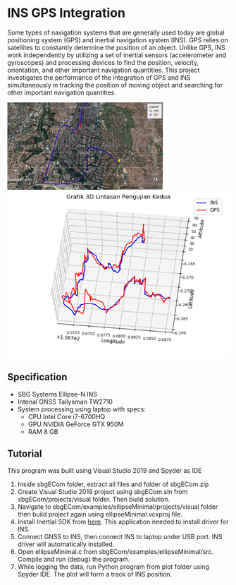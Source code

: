 # INS GPS Integration
Some types of navigation systems that are generally used today are global positioning system (GPS) and inertial navigation system (INS). GPS relies on satellites to constantly determine the position of an object. Unlike GPS, INS work independently by utilizing a set of inertial sensors (accelerometer and gyroscopes) and processing devices to find the position, velocity, orientation, and other important navigation quantities. This project investigates the performance of the integration of GPS and INS simultaneously in tracking the position of moving object and searching for other important navigation quantities.

<img src="/img/track2.jpg" width=70%>

<img src="/img/plot.png">

## Specification
-  SBG Systems Ellipse-N INS
-  Intenal GNSS Tallysman TW2710
-  System processing using laptop with specs:
    -  CPU Intel Core i7-6700HQ
    -  GPU NVIDIA GeForce GTX 950M
    -  RAM 8 GB
## Tutorial
This program was built using Visual Studio 2019 and Spyder as IDE
1. Inside sbgECom folder, extract all files and folder of sbgECom.zip
2. Create Visual Studio 2019 project using sbgECom.sln from sbgECom/projects/visual folder. Then build solution.
3. Navigate to sbgECom/examples/ellipseMinimal/projects/visual folder then build project again using ellipseMinimal.vcxproj file.
4. Install Inertial SDK from [here](https://www.sbg-systems.com/ellipse-ellipse-micro-support/). This application needed to install driver for INS.
5. Connect GNSS to INS, then connect INS to laptop under USB port. INS driver will automatically installed.
6. Open ellipseMinimal.c from sbgECom/examples/ellipseMinimal/src. Compile and run (debug) the program.
7. While logging the data, run Python program from plot folder using Spyder IDE. The plot will form a track of INS position.
